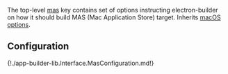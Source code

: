 The top-level [mas](configuration.md#Configuration-mas) key contains set of options instructing electron-builder on how it should build MAS (Mac Application Store) target.
Inherits [macOS options](mac.md).

## Configuration

{!./app-builder-lib.Interface.MasConfiguration.md!}

